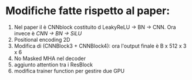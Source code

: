 # Modifiche fatte rispetto al paper:

1. Nel paper il è CNNblock costituito d LeakyReLU -> BN -> CNN. Ora invece è *CNN -> BN -> SiLU*
2. Positional encoding 2D
3. Modifica di (CNNBlock3 + CNNBlock4): ora l'output finale è B x 512 x 3 x 6  
4. No Masked MHA nel decoder
5. aggiunto attention tra i ResBlock
6. modifica trainer function per gestire due GPU